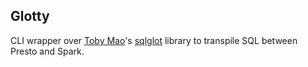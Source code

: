 ## Glotty

CLI wrapper over [Toby Mao](https://github.com/tobymao)'s [sqlglot](https://github.com/tobymao/sqlglot) library
to transpile SQL between Presto and Spark.

